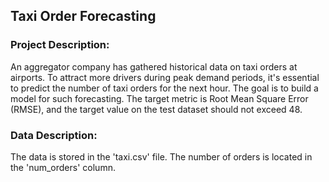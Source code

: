 ## Taxi Order Forecasting

### Project Description:
An aggregator company has gathered historical data on taxi orders at airports. To attract more drivers during peak demand periods, it's essential to predict the number of taxi orders for the next hour. The goal is to build a model for such forecasting.
The target metric is Root Mean Square Error (RMSE), and the target value on the test dataset should not exceed 48.

### Data Description:
The data is stored in the 'taxi.csv' file. The number of orders is located in the 'num_orders' column.
